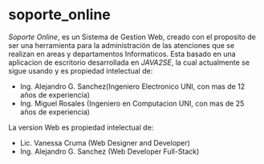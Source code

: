 # soporte_online


_Soporte Online_, es un Sistema de Gestion Web, creado
con el proposito de ser una herramienta para la administración
de las atenciones que se realizan en areas y departamentos Informaticos.
Esta basado en una aplicacion de escritorio desarrollada en _JAVA2SE_,
la cual actualmente se sigue usando y es propiedad intelectual de:


- Ing. Alejandro G. Sanchez(Ingeniero Electronico UNI, con mas de 12 años de experiencia)
- Ing. Miguel Rosales (Ingeniero en Computacion UNI, con mas de 25 años de experiencia)

La version Web es propiedad intelectual de: 
- Lic. Vanessa Cruma (Web Designer and Developer)
- Ing. Alejandro G. Sanchez (Web Developer Full-Stack)

